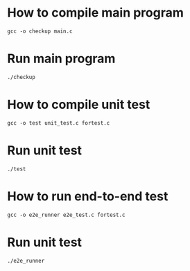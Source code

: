 # How to compile main program 
` gcc -o checkup main.c `

# Run main program
` ./checkup `

# How to compile unit test

` gcc -o test unit_test.c fortest.c `

# Run unit test

` ./test `

# How to run end-to-end test

` gcc -o e2e_runner e2e_test.c fortest.c `

# Run unit test

` ./e2e_runner `